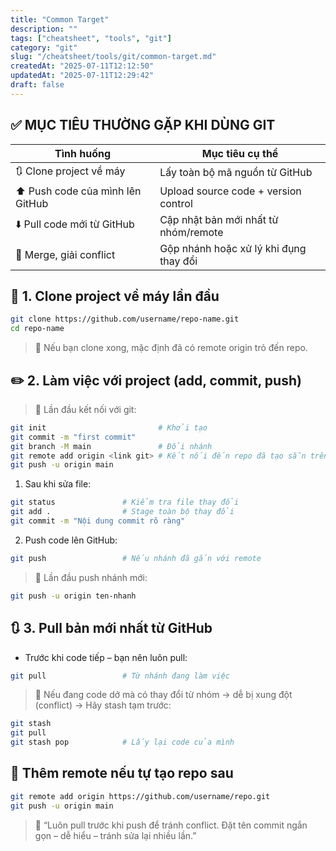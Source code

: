 ```yaml
---
title: "Common Target"
description: ""
tags: ["cheatsheet", "tools", "git"]
category: "git"
slug: "/cheatsheet/tools/git/common-target.md"
createdAt: "2025-07-11T12:12:50"
updatedAt: "2025-07-11T12:29:42"
draft: false
---
```

## ✅ MỤC TIÊU THƯỜNG GẶP KHI DÙNG GIT

| Tình huống                       | Mục tiêu cụ thể                        |
| -------------------------------- | -------------------------------------- |
| 🔃 Clone project về máy          | Lấy toàn bộ mã nguồn từ GitHub         |
| ⬆️ Push code của mình lên GitHub | Upload source code + version control   |
| ⬇️ Pull code mới từ GitHub       | Cập nhật bản mới nhất từ nhóm/remote   |
| 🔀 Merge, giải conflict          | Gộp nhánh hoặc xử lý khi đụng thay đổi |

## 🔽 1. Clone project về máy lần đầu

```bash
git clone https://github.com/username/repo-name.git
cd repo-name
```

> 📌 Nếu bạn clone xong, mặc định đã có remote origin trỏ đến repo.

## ✏️ 2. Làm việc với project (add, commit, push)

> 📌 Lần đầu kết nối với git:

```bash
git init                         # Khởi tạo
git commit -m "first commit"
git branch -M main               # Đổi nhánh
git remote add origin <link git> # Kết nối đến repo đã tạo sẵn trên git
git push -u origin main
```

1. Sau khi sửa file:

```bash
git status               # Kiểm tra file thay đổi
git add .                # Stage toàn bộ thay đổi
git commit -m "Nội dung commit rõ ràng"
```

2. Push code lên GitHub:

```bash
git push                 # Nếu nhánh đã gắn với remote
```

> 📌 Lần đầu push nhánh mới:

```bash
git push -u origin ten-nhanh
```

## 🔃 3. Pull bản mới nhất từ GitHub

- Trước khi code tiếp – bạn nên luôn pull:

```bash
git pull                 # Từ nhánh đang làm việc
```

> 📌 Nếu đang code dở mà có thay đổi từ nhóm → dễ bị xung đột (conflict)
> → Hãy stash tạm trước:

```bash
git stash
git pull
git stash pop            # Lấy lại code của mình
```

## 🔐 Thêm remote nếu tự tạo repo sau

```bash
git remote add origin https://github.com/username/repo.git
git push -u origin main
```

> 💬 “Luôn pull trước khi push để tránh conflict.
> Đặt tên commit ngắn gọn – dễ hiểu – tránh sửa lại nhiều lần.”
